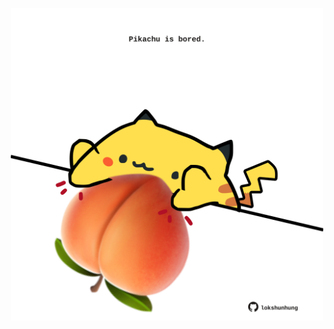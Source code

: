 <!-- built at 25/03/2021, 20:07:49 UTC -->
<p align="center">
  <img width="500" height="500" src="./ReadmeImage.svg">
</p>
